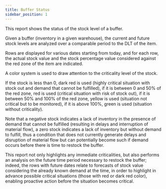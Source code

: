 ```yaml
---
title: Buffer Status 
sidebar_position: 1
---
```

This report shows the status of the stock level of a buffer.

Given a buffer (inventory in a given warehouse), the current and future stock levels are analyzed over a comparable period to the DLT of the item.

Rows are displayed for various dates starting from today, and for each row, the actual stock value and the stock percentage value considered against the red zone of the item are indicated.

A color system is used to draw attention to the criticality level of the stock.

If the stock is less than 0, dark red is used (highly critical situation with stock out and demand that cannot be fulfilled), if it is between 0 and 50% of the red zone, red is used (critical situation with risk of stock out), if it is between 50% and 100% of the red zone, yellow is used (situation not critical but to be monitored), if it is above 100%, green is used (situation without criticality).

Note that a negative stock indicates a lack of inventory in the presence of demand that cannot be fulfilled (resulting in delays and interruption of material flow), a zero stock indicates a lack of inventory but without demand to fulfill, thus a condition that does not currently generate delays and disruption of material flow but can potentially become such if demand occurs before there is time to restock the buffer.

This report not only highlights any immediate criticalities, but also performs an analysis on the future time period necessary to restock the buffer; indeed, the rows with future dates relate to forecasts of stock value considering the already known demand at the time, in order to highlight in advance possible critical situations (those with red or dark red color), enabling proactive action before the situation becomes critical.